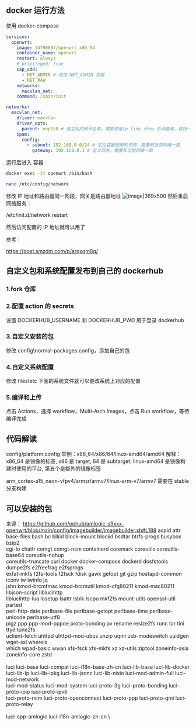 ## docker 运行方法

使用 docker-compose

```yml
services:
  openwrt:
    image: 14790897/openwrt:x86_64
    container_name: openwrt
    restart: always
    # privileged: true
    cap_add:
      - NET_ADMIN # 增加 NET_ADMIN 权限
      - NET_RAW
    networks:
      macvlan_net:
    command: /sbin/init

networks:
  macvlan_net:
    driver: macvlan
    driver_opts:
      parent: enp1s0 # 宿主机的网卡名称，需要使用ip link show 手动查询，保持一致
    ipam:
      config:
        - subnet: 192.168.0.0/24 # 定义容器使用的子网，需要和当前网络一致
          gateway: 192.168.0.1 # 定义网关，需要和当前网络一致
```

运行后进入 容器

```sh
docker exec -it openwrt /bin/bash
```

```sh
nano /etc/config/network
```

修改 IP 地址和路由器同一网段，网关是路由器地址
![image|369x500](https://linux.do/uploads/default/original/3X/1/b/1bc20192030fc5da0c9b652341b77f34c55b211f.png)
然后重启网络服务：

<!-- cat /etc/config/network -->

/etc/init.d/network restart

然后访问配置的 IP 地址就可以用了

参考：

https://post.smzdm.com/p/arqxqm8q/

## 自定义包和系统配置发布到自己的 dockerhub

### 1.fork 仓库

### 2.配置 action 的 secrets

设置 DOCKERHUB_USERNAME 和 DOCKERHUB_PWD 用于登录 dockerhub

### 3.自定义安装的包

修改 config\normal-packages.config，添加自己的包

### 4.自定义系统配置

修改 files\etc 下面的系统文件就可以更改系统上对应的配置

### 5.编译和上传

点击 Actions，选择 workflow，Multi-Arch Images，点击 Run workflow，等待编译完成

## 代码解读

config/platform.config
举例：x86_64/x86/64/linux-amd64/amd64
解释：x86_64 是镜像的标签, x86 是 target, 64 是 subtarget, linux-amd64 是镜像构建时使用的平台, 第五个是额外的镜像标签

arm_cortex-a15_neon-vfpv4/armsr/armv7/linux-arm-v7/armv7 需要在 stable 分支构建

## 可以安装的包

来源： https://github.com/ophub/amlogic-s9xxx-openwrt/blob/main/config/imagebuilder/imagebuilder.sh#L188
acpid attr base-files bash bc blkid block-mount blockd bsdtar btrfs-progs busybox bzip2 \
 cgi-io chattr comgt comgt-ncm containerd coremark coreutils coreutils-base64 coreutils-nohup \
 coreutils-truncate curl docker docker-compose dockerd dosfstools dumpe2fs e2freefrag e2fsprogs \
 exfat-mkfs f2fs-tools f2fsck fdisk gawk getopt git gzip hostapd-common iconv iw iwinfo jq \
 jshn kmod-brcmfmac kmod-brcmutil kmod-cfg80211 kmod-mac80211 libjson-script liblucihttp \
 liblucihttp-lua losetup lsattr lsblk lscpu mkf2fs mount-utils openssl-util parted \
 perl-http-date perlbase-file perlbase-getopt perlbase-time perlbase-unicode perlbase-utf8 \
 pigz ppp ppp-mod-pppoe proto-bonding pv rename resize2fs runc tar tini ttyd tune2fs \
 uclient-fetch uhttpd uhttpd-mod-ubus unzip uqmi usb-modeswitch uuidgen wget-ssl whereis \
 which wpad-basic wwan xfs-fsck xfs-mkfs xz xz-utils ziptool zoneinfo-asia zoneinfo-core zstd \
 \
 luci luci-base luci-compat luci-i18n-base-zh-cn luci-lib-base luci-lib-docker \
 luci-lib-ip luci-lib-ipkg luci-lib-jsonc luci-lib-nixio luci-mod-admin-full luci-mod-network \
 luci-mod-status luci-mod-system luci-proto-3g luci-proto-bonding luci-proto-ipip luci-proto-ipv6 \
 luci-proto-ncm luci-proto-openconnect luci-proto-ppp luci-proto-qmi luci-proto-relay \
 \
 luci-app-amlogic luci-i18n-amlogic-zh-cn \
